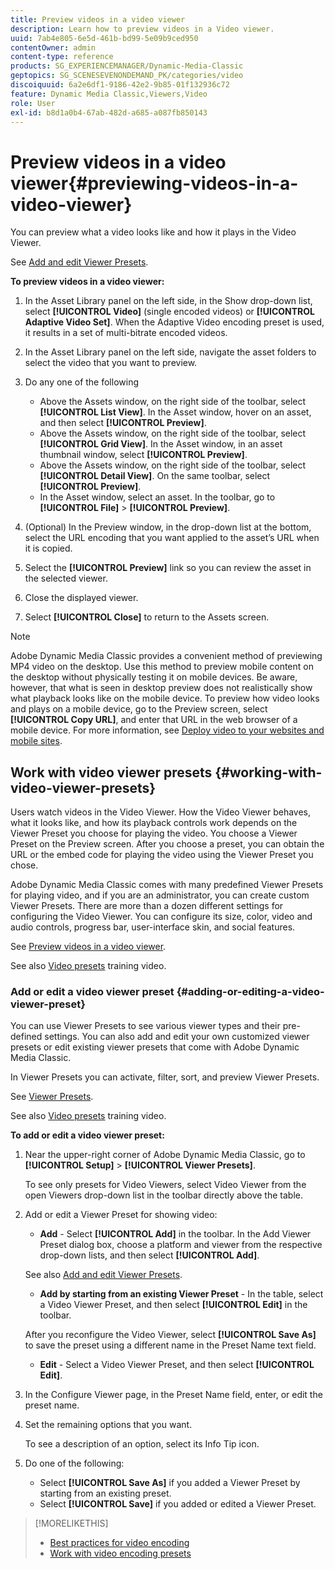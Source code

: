 ```yaml
---
title: Preview videos in a video viewer
description: Learn how to preview videos in a Video viewer.
uuid: 7ab4e805-6e5d-461b-bd99-5e09b9ced950
contentOwner: admin
content-type: reference
products: SG_EXPERIENCEMANAGER/Dynamic-Media-Classic
geptopics: SG_SCENESEVENONDEMAND_PK/categories/video
discoiquuid: 6a2e6df1-9186-42e2-9b85-01f132936c72
feature: Dynamic Media Classic,Viewers,Video
role: User
exl-id: b8d1a0b4-67ab-482d-a685-a087fb850143
---
```

# Preview videos in a video viewer{#previewing-videos-in-a-video-viewer}

You can preview what a video looks like and how it plays in the Video Viewer.

See [Add and edit Viewer Presets](application-setup.md#adding_and_editing_viewer_presets).

**To preview videos in a video viewer:**

1. In the Asset Library panel on the left side, in the Show drop-down list, select **[!UICONTROL Video]** (single encoded videos) or **[!UICONTROL Adaptive Video Set]**. When the Adaptive Video encoding preset is used, it results in a set of multi-bitrate encoded videos.
1. In the Asset Library panel on the left side, navigate the asset folders to select the video that you want to preview.
1. Do any one of the following

    * Above the Assets window, on the right side of the toolbar, select **[!UICONTROL List View]**. In the Asset window, hover on an asset, and then select **[!UICONTROL Preview]**.
    * Above the Assets window, on the right side of the toolbar, select **[!UICONTROL Grid View]**. In the Asset window, in an asset thumbnail window, select **[!UICONTROL Preview]**.
    * Above the Assets window, on the right side of the toolbar, select **[!UICONTROL Detail View]**. On the same toolbar, select **[!UICONTROL Preview]**.
    * In the Asset window, select an asset. In the toolbar, go to **[!UICONTROL File]** > **[!UICONTROL Preview]**.

1. (Optional) In the Preview window, in the drop-down list at the bottom, select the URL encoding that you want applied to the asset’s URL when it is copied.
1. Select the **[!UICONTROL Preview]** link so you can review the asset in the selected viewer.
1. Close the displayed viewer.
1. Select **[!UICONTROL Close]** to return to the Assets screen.

>[!NOTE]
>
>Adobe Dynamic Media Classic provides a convenient method of previewing MP4 video on the desktop. Use this method to preview mobile content on the desktop without physically testing it on mobile devices. Be aware, however, that what is seen in desktop preview does not realistically show what playback looks like on the mobile device. To preview how video looks and plays on a mobile device, go to the Preview screen, select **[!UICONTROL Copy URL]**, and enter that URL in the web browser of a mobile device. For more information, see [Deploy video to your websites and mobile sites](deploying-video-websites-mobile-sites.md#deploying_video_to_your_websites_and_mobile_sites).

## Work with video viewer presets {#working-with-video-viewer-presets}

Users watch videos in the Video Viewer. How the Video Viewer behaves, what it looks like, and how its playback controls work depends on the Viewer Preset you choose for playing the video. You choose a Viewer Preset on the Preview screen. After you choose a preset, you can obtain the URL or the embed code for playing the video using the Viewer Preset you chose.

Adobe Dynamic Media Classic comes with many predefined Viewer Presets for playing video, and if you are an administrator, you can create custom Viewer Presets. There are more than a dozen different settings for configuring the Video Viewer. You can configure its size, color, video and audio controls, progress bar, user-interface skin, and social features.

See [Preview videos in a video viewer](previewing-videos-video-viewer.md#previewing_videos_in_a_video_viewer).

See also [Video presets](https://s7d5.scene7.com/s7viewers/html5/VideoViewer.html?videoserverurl=https://s7d5.scene7.com/is/content/&emailurl=https://s7d5.scene7.com/s7/emailFriend&serverUrl=https://s7d5.scene7.com/is/image/&config=Scene7SharedAssets/Universal_HTML5_Video&contenturl=https://s7d5.scene7.com/skins/&asset=S7tutorials/549_video-presets_converted%20renamed_Done-AVS) training video.

### Add or edit a video viewer preset {#adding-or-editing-a-video-viewer-preset}

You can use Viewer Presets to see various viewer types and their pre-defined settings. You can also add and edit your own customized viewer presets or edit existing viewer presets that come with Adobe Dynamic Media Classic.

In Viewer Presets you can activate, filter, sort, and preview Viewer Presets.

See [Viewer Presets](application-setup.md#viewer_presets).

See also [Video presets](https://s7d5.scene7.com/s7viewers/html5/VideoViewer.html?videoserverurl=https://s7d5.scene7.com/is/content/&emailurl=https://s7d5.scene7.com/s7/emailFriend&serverUrl=https://s7d5.scene7.com/is/image/&config=Scene7SharedAssets/Universal_HTML5_Video&contenturl=https://s7d5.scene7.com/skins/&asset=S7tutorials/549_video-presets_converted%20renamed_Done-AVS) training video.

**To add or edit a video viewer preset:**

1. Near the upper-right corner of Adobe Dynamic Media Classic, go to **[!UICONTROL Setup]** > **[!UICONTROL Viewer Presets]**.

   To see only presets for Video Viewers, select Video Viewer from the open Viewers drop-down list in the toolbar directly above the table.

1. Add or edit a Viewer Preset for showing video:

   * **Add** - Select **[!UICONTROL Add]** in the toolbar. In the Add Viewer Preset dialog box, choose a platform and viewer from the respective drop-down lists, and then select **[!UICONTROL Add]**.

   See also [Add and edit Viewer Presets](application-setup.md#adding_and_editing_viewer_presets).

   * **Add by starting from an existing Viewer Preset** - In the table, select a Video Viewer Preset, and then select **[!UICONTROL Edit]** in the toolbar.

   After you reconfigure the Video Viewer, select **[!UICONTROL Save As]** to save the preset using a different name in the Preset Name text field.

   * **Edit** - Select a Video Viewer Preset, and then select **[!UICONTROL Edit]**.

1. In the Configure Viewer page, in the Preset Name field, enter, or edit the preset name.
1. Set the remaining options that you want.

   To see a description of an option, select its Info Tip icon.

1. Do one of the following:

    * Select **[!UICONTROL Save As]** if you added a Viewer Preset by starting from an existing preset.
    * Select **[!UICONTROL Save]** if you added or edited a Viewer Preset.

>[!MORELIKETHIS]
>
>* [Best practices for video encoding](uploading-encoding-videos.md#best_practices_for_video_encoding)
>* [Work with video encoding presets](uploading-encoding-videos.md#working_with_video_encoding_presets)
